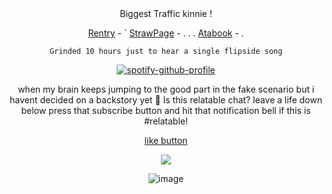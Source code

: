 <div align="center">
  Biggest Traffic kinnie ! 

[Rentry](https://rentry.co/Buzzkillerz) - ` [StrawPage](https://trafyczzz.straw.page/) - . . . [Atabook](https://sodakitzzz.atabook.org/) - . 

` Grinded 10 hours just to hear a single flipside song ` 

[![spotify-github-profile](https://spotify-github-profile.kittinanx.com/api/view?uid=31usv2agjy2dc2ibjpln5faphf7y&cover_image=true&theme=natemoo-re&show_offline=false&background_color=121212&interchange=false&profanity=false&bar_color=5a3a69&bar_color_cover=false)](https://github.com/kittinan/spotify-github-profile)

when my brain keeps jumping to the good part in the fake scenario but i havent decided on a backstory yet 🤣 Is this relatable chat? leave a life down below press that subscribe button and hit that notification bell if this is #relatable!

[like button](https://www.youtube.com/watch?v=Aq5WXmQQooo)

![](https://komarev.com/ghpvc/?username=HeavenPiercehim&+color=blue&label=Iq)


![image](https://i.pinimg.com/736x/81/d7/25/81d725c91b1f880f9f9d71c4281983e2.jpg) 
</div>

